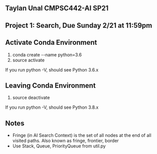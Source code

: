 ## Taylan Unal CMPSC442-AI SP21
## Project 1: Search, Due Sunday 2/21 at 11:59pm

## Activate Conda Environment
1. conda create --name <env-name> python=3.6 
2. source activate <env-name>

If you run python -V, should see Python 3.6.x

## Leaving Conda Environment
1. source deactivate

If you run python -V, should see Python 3.8.x


## Notes
- Fringe (in AI Search Context) is the set of all nodes at the end of all visited paths. Also known as fringe, frontier, border
- Use Stack, Queue, PriorityQueue from util.py